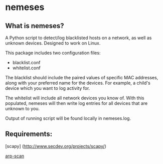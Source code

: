 # nemeses
## What is nemeses?
A Python script to detect/log blacklisted hosts on a network, as well as unknown devices.
Designed to work on Linux.

This package includes two configuration files:
* blacklist.conf
* whitelist.conf
  
The blacklist should include the paired values of specific MAC addresses, along with your preferred name for the devices. For example, a child's device which you want to log activity for.
 
The whitelist will include all network devices you know of. With this populated, nemeses will then write log entries for all devices that are unknown to you.

Output of running script will be found locally in nemeses.log.

## Requirements:
[scapy] (http://www.secdev.org/projects/scapy/)

[arp-scan](http://www.nta-monitor.com/wiki/index.php/Arp-scan_User_Guide)
